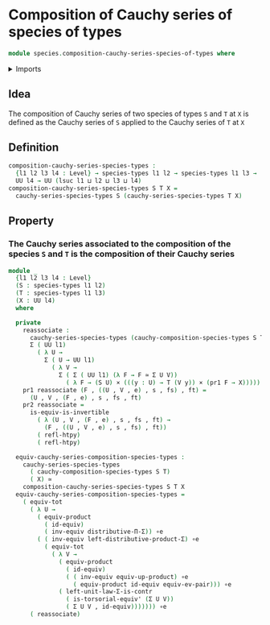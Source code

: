 # Composition of Cauchy series of species of types

```agda
module species.composition-cauchy-series-species-of-types where
```

<details><summary>Imports</summary>

```agda
open import foundation.cartesian-product-types
open import foundation.dependent-pair-types
open import foundation.equivalences
open import foundation.functoriality-cartesian-product-types
open import foundation.functoriality-dependent-pair-types
open import foundation.homotopies
open import foundation.type-arithmetic-dependent-pair-types
open import foundation.type-theoretic-principle-of-choice
open import foundation.univalence
open import foundation.universal-property-cartesian-product-types
open import foundation.universal-property-dependent-pair-types
open import foundation.universe-levels

open import species.cauchy-composition-species-of-types
open import species.cauchy-series-species-of-types
open import species.species-of-types
```

</details>

## Idea

The composition of Cauchy series of two species of types `S` and `T` at `X` is
defined as the Cauchy series of `S` applied to the Cauchy series of `T` at `X`

## Definition

```agda
composition-cauchy-series-species-types :
  {l1 l2 l3 l4 : Level} → species-types l1 l2 → species-types l1 l3 →
  UU l4 → UU (lsuc l1 ⊔ l2 ⊔ l3 ⊔ l4)
composition-cauchy-series-species-types S T X =
  cauchy-series-species-types S (cauchy-series-species-types T X)
```

## Property

### The Cauchy series associated to the composition of the species `S` and `T` is the composition of their Cauchy series

```agda
module _
  {l1 l2 l3 l4 : Level}
  (S : species-types l1 l2)
  (T : species-types l1 l3)
  (X : UU l4)
  where

  private
    reassociate :
      cauchy-series-species-types (cauchy-composition-species-types S T) X ≃
      Σ ( UU l1)
        ( λ U →
          Σ ( U → UU l1)
            ( λ V →
              Σ ( Σ ( UU l1) (λ F → F ≃ Σ U V))
                ( λ F → (S U) × (((y : U) → T (V y)) × (pr1 F → X)))))
    pr1 reassociate (F , ((U , V , e) , s , fs) , ft) =
      (U , V , (F , e) , s , fs , ft)
    pr2 reassociate =
      is-equiv-is-invertible
        ( λ (U , V , (F , e) , s , fs , ft) →
          (F , ((U , V , e) , s , fs) , ft))
        ( refl-htpy)
        ( refl-htpy)

  equiv-cauchy-series-composition-species-types :
    cauchy-series-species-types
      ( cauchy-composition-species-types S T)
      ( X) ≃
    composition-cauchy-series-species-types S T X
  equiv-cauchy-series-composition-species-types =
    ( equiv-tot
      ( λ U →
        ( equiv-product
          ( id-equiv)
          ( inv-equiv distributive-Π-Σ)) ∘e
        ( ( inv-equiv left-distributive-product-Σ) ∘e
          ( equiv-tot
            ( λ V →
              ( equiv-product
                ( id-equiv)
                ( ( inv-equiv equiv-up-product) ∘e
                  ( equiv-product id-equiv equiv-ev-pair))) ∘e
              ( left-unit-law-Σ-is-contr
                ( is-torsorial-equiv' (Σ U V))
                ( Σ U V , id-equiv))))))) ∘e
      ( reassociate)
```
